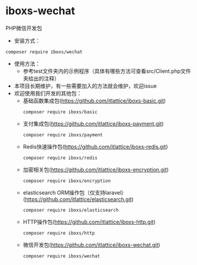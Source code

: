 # iboxs-wechat
PHP微信开发包

* 安装方式：
```
composer require iboxs/wechat
```
* 使用方法：
    *   参考test文件夹内的示例程序（具体有哪些方法可查看src/Client.php文件夹给出的注释）
* 本项目长期维护，有一些需要加入的方法就会维护，欢迎issue
* 欢迎使用我们开发的其他包：
    * 基础函数集成包(https://github.com/itlattice/iboxs-basic.git)
        ```
        composer require iboxs/basic
        ```
    * 支付集成包(https://github.com/itlattice/iboxs-payment.git)
        ```
        composer require iboxs/payment
        ```
    * Redis快速操作包(https://github.com/itlattice/iboxs-redis.git)
        ```
        composer require iboxs/redis
        ```
    * 加密相关包(https://github.com/itlattice/iboxs-encryption.git)
        ```
        composer require iboxs/encryption
        ```
    * elasticsearch ORM操作包（仅支持laravel）(https://github.com/itlattice/elasticsearch.git)
        ```
        composer require iboxs/elasticsearch
        ```
    * HTTP操作包(https://github.com/itlattice/iboxs-http.git)
        ```
        composer require iboxs/http
        ```
    * 微信开发包(https://github.com/itlattice/iboxs-wechat.git)
        ```
        composer require iboxs/wechat
        ```

